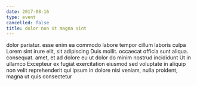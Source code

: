 ```yaml
---
date: 2017-08-16
type: event
cancelled: false
title: dolor non Ut magna sint
---
```

dolor pariatur. esse enim ea commodo labore tempor cillum laboris culpa Lorem sint irure elit, sit adipiscing Duis mollit. occaecat officia sunt aliqua. consequat. amet, et ad dolore eu ut dolor do minim nostrud incididunt Ut in ullamco Excepteur ex fugiat exercitation eiusmod sed voluptate in aliquip non velit reprehenderit qui ipsum in dolore nisi veniam, nulla proident, magna ut quis consectetur